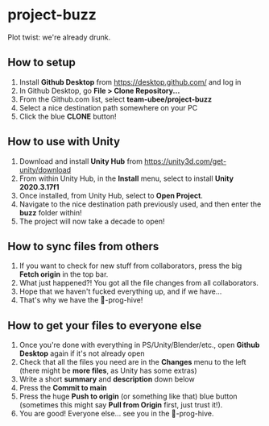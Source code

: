 # project-buzz
 Plot twist: we're already drunk.

## How to setup
1. Install **Github Desktop** from https://desktop.github.com/ and log in
2. In Github Desktop, go **File > Clone Repository...** 
3. From the Github.com list, select **team-ubee/project-buzz**
4. Select a nice destination path somewhere on your PC
5. Click the blue **CLONE** button!

## How to use with Unity
1. Download and install **Unity Hub** from https://unity3d.com/get-unity/download
2. From within Unity Hub, in the **Install** menu, select to install **Unity 2020.3.17f1**
3. Once installed, from Unity Hub, select to **Open Project**. 
4. Navigate to the nice destination path previously used, and then enter the **buzz** folder within!
5. The project will now take a decade to open!

## How to sync files from others
1. If you want to check for new stuff from collaborators, press the big **Fetch origin** in the top bar.
2. What just happened?! You got all the file changes from all collaborators.
3. Hope that we haven't fucked everything up, and if we have...
4. That's why we have the 🐝-prog-hive!

## How to get your files to everyone else
1. Once you're done with everything in PS/Unity/Blender/etc., open **Github Desktop** again if it's not already open
2. Check that all the files you need are in the **Changes** menu to the left (there might be **more files**, as Unity has some extras)
3. Write a short **summary** and **description** down below
4. Press the **Commit to main**
5. Press the huge **Push to origin** (or something like that) blue button (sometimes this might say **Pull from Origin** first, just trust it!).
6. You are good! Everyone else... see you in the 🐝-prog-hive.

